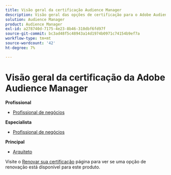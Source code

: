 ```yaml
---
title: Visão geral da certificação Audience Manager
description: Visão geral das opções de certificação para o Adobe Audience Manager
solution: Audience Manager
product: Audience Manager
exl-id: a278740d-7175-4e23-8b46-310dbf6fd97f
source-git-commit: bc3ad48f5c48943a14d1974b0971c74154b9ef7a
workflow-type: tm+mt
source-wordcount: '42'
ht-degree: 7%

---
```


# Visão geral da certificação da Adobe Audience Manager

**Profissional**

* [Profissional de negócios](/help/certifications/aam/aam-p-business.md) <!--AD0-E458-->

**Especialista**

* [Profissional de negócios](/help/certifications/aam/aam-e-business.md) <!--AD0-E457-->

**Principal**

* [Arquiteto](/help/certifications/aam/aam-m-architect.md) <!--AD0-E454-->

Visite o [Renovar sua certificação](/help/certifications/renew.md) página para ver se uma opção de renovação está disponível para este produto.
